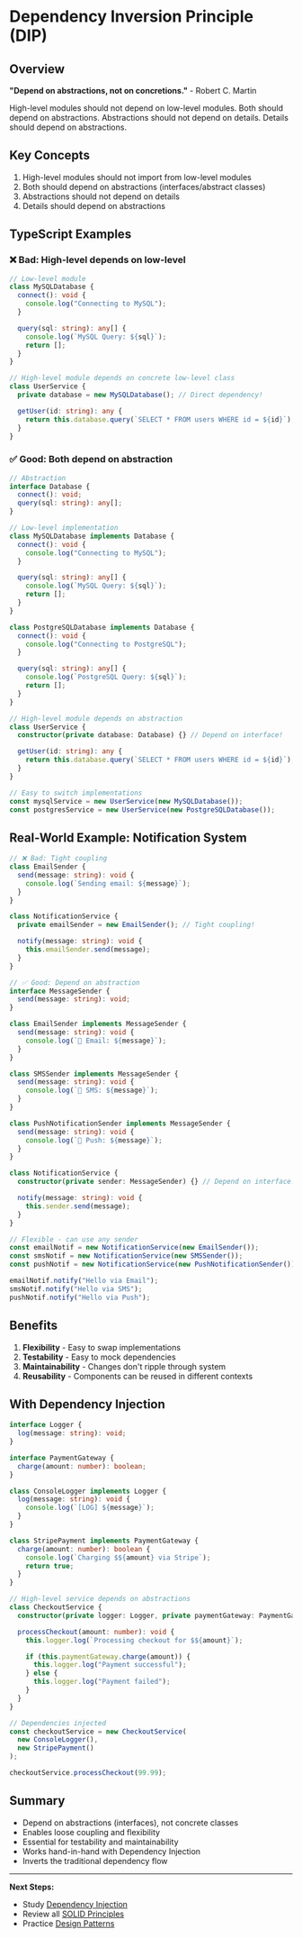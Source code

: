 # Dependency Inversion Principle (DIP)

## Overview

**"Depend on abstractions, not on concretions."** - Robert C. Martin

High-level modules should not depend on low-level modules. Both should depend on abstractions. Abstractions should not depend on details. Details should depend on abstractions.

## Key Concepts

1. High-level modules should not import from low-level modules
2. Both should depend on abstractions (interfaces/abstract classes)
3. Abstractions should not depend on details
4. Details should depend on abstractions

## TypeScript Examples

### ❌ Bad: High-level depends on low-level

```typescript
// Low-level module
class MySQLDatabase {
  connect(): void {
    console.log("Connecting to MySQL");
  }

  query(sql: string): any[] {
    console.log(`MySQL Query: ${sql}`);
    return [];
  }
}

// High-level module depends on concrete low-level class
class UserService {
  private database = new MySQLDatabase(); // Direct dependency!

  getUser(id: string): any {
    return this.database.query(`SELECT * FROM users WHERE id = ${id}`);
  }
}
```

### ✅ Good: Both depend on abstraction

```typescript
// Abstraction
interface Database {
  connect(): void;
  query(sql: string): any[];
}

// Low-level implementation
class MySQLDatabase implements Database {
  connect(): void {
    console.log("Connecting to MySQL");
  }

  query(sql: string): any[] {
    console.log(`MySQL Query: ${sql}`);
    return [];
  }
}

class PostgreSQLDatabase implements Database {
  connect(): void {
    console.log("Connecting to PostgreSQL");
  }

  query(sql: string): any[] {
    console.log(`PostgreSQL Query: ${sql}`);
    return [];
  }
}

// High-level module depends on abstraction
class UserService {
  constructor(private database: Database) {} // Depend on interface!

  getUser(id: string): any {
    return this.database.query(`SELECT * FROM users WHERE id = ${id}`);
  }
}

// Easy to switch implementations
const mysqlService = new UserService(new MySQLDatabase());
const postgresService = new UserService(new PostgreSQLDatabase());
```

## Real-World Example: Notification System

```typescript
// ❌ Bad: Tight coupling
class EmailSender {
  send(message: string): void {
    console.log(`Sending email: ${message}`);
  }
}

class NotificationService {
  private emailSender = new EmailSender(); // Tight coupling!

  notify(message: string): void {
    this.emailSender.send(message);
  }
}

// ✅ Good: Depend on abstraction
interface MessageSender {
  send(message: string): void;
}

class EmailSender implements MessageSender {
  send(message: string): void {
    console.log(`📧 Email: ${message}`);
  }
}

class SMSSender implements MessageSender {
  send(message: string): void {
    console.log(`📱 SMS: ${message}`);
  }
}

class PushNotificationSender implements MessageSender {
  send(message: string): void {
    console.log(`🔔 Push: ${message}`);
  }
}

class NotificationService {
  constructor(private sender: MessageSender) {} // Depend on interface!

  notify(message: string): void {
    this.sender.send(message);
  }
}

// Flexible - can use any sender
const emailNotif = new NotificationService(new EmailSender());
const smsNotif = new NotificationService(new SMSSender());
const pushNotif = new NotificationService(new PushNotificationSender());

emailNotif.notify("Hello via Email");
smsNotif.notify("Hello via SMS");
pushNotif.notify("Hello via Push");
```

## Benefits

1. **Flexibility** - Easy to swap implementations
2. **Testability** - Easy to mock dependencies
3. **Maintainability** - Changes don't ripple through system
4. **Reusability** - Components can be reused in different contexts

## With Dependency Injection

```typescript
interface Logger {
  log(message: string): void;
}

interface PaymentGateway {
  charge(amount: number): boolean;
}

class ConsoleLogger implements Logger {
  log(message: string): void {
    console.log(`[LOG] ${message}`);
  }
}

class StripePayment implements PaymentGateway {
  charge(amount: number): boolean {
    console.log(`Charging $${amount} via Stripe`);
    return true;
  }
}

// High-level service depends on abstractions
class CheckoutService {
  constructor(private logger: Logger, private paymentGateway: PaymentGateway) {}

  processCheckout(amount: number): void {
    this.logger.log(`Processing checkout for $${amount}`);

    if (this.paymentGateway.charge(amount)) {
      this.logger.log("Payment successful");
    } else {
      this.logger.log("Payment failed");
    }
  }
}

// Dependencies injected
const checkoutService = new CheckoutService(
  new ConsoleLogger(),
  new StripePayment()
);

checkoutService.processCheckout(99.99);
```

## Summary

- Depend on abstractions (interfaces), not concrete classes
- Enables loose coupling and flexibility
- Essential for testability and maintainability
- Works hand-in-hand with Dependency Injection
- Inverts the traditional dependency flow

---

**Next Steps:**

- Study [Dependency Injection](../02-advanced-concepts/dependency-injection.md)
- Review all [SOLID Principles](README.md)
- Practice [Design Patterns](../04-design-patterns/)
